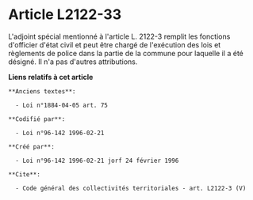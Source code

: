 # Article L2122-33

L'adjoint spécial mentionné à l'article L. 2122-3 remplit les fonctions d'officier d'état civil et peut être chargé de
l'exécution des lois et règlements de police dans la partie de la commune pour laquelle il a été désigné. Il n'a pas d'autres
attributions.

**Liens relatifs à cet article**

	**Anciens textes**:

	  - Loi n°1884-04-05 art. 75

	**Codifié par**:

	  - Loi n°96-142 1996-02-21

	**Créé par**:

	  - Loi n°96-142 1996-02-21 jorf 24 février 1996

	**Cite**:

	  - Code général des collectivités territoriales - art. L2122-3 (V)
